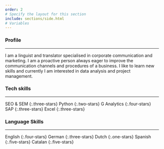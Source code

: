 ```yaml
---
order: 2
# Specify the layout for this section
include: sections/side.html
# Variables
---
```

### Profile
___

I am a linguist and translator specialised in corporate communication and marketing. I am a proactive person always eager to improve the communication channels and procedures of a business. I like to learn new skills and currently I am interested in data analysis and project management.

### Tech skills
___
SEO & SEM
{:.three-stars}
Python
{:.two-stars}
G Analytics
{:.four-stars}
SAP
{:.three-stars}
Excel
{:.three-stars}

### Language Skills
___
English
{:.four-stars}
German
{:.three-stars}
Dutch
{:.one-stars}
Spanish
{:.five-stars}
Catalan
{:.five-stars}

<br><br>
